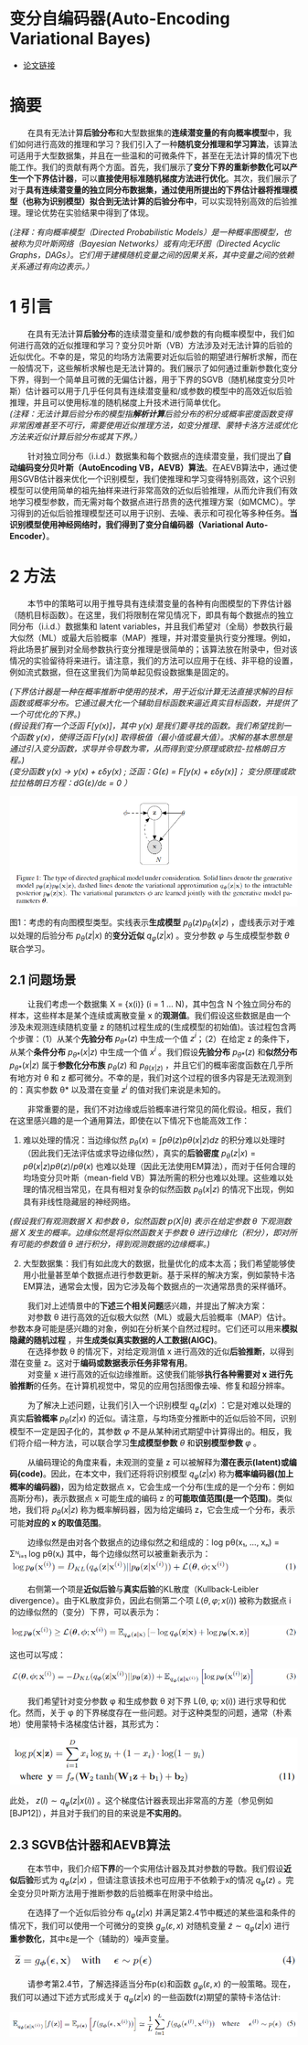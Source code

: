 # 变分自编码器(Auto-Encoding Variational Bayes)

- [论文链接](https://arxiv.org/pdf/1312.6114.pdf)

# 摘要
&nbsp;&nbsp;&nbsp;&nbsp;&nbsp;&nbsp;&nbsp;&nbsp;在具有无法计算**后验分布**和大型数据集的**连续潜变量的有向概率模型**中，我们如何进行高效的推理和学习？我们引入了一种**随机变分推理和学习算法**，该算法可适用于大型数据集，并且在一些温和的可微条件下，甚至在无法计算的情况下也能工作。我们的贡献有两个方面。首先，我们展示了**变分下界的重新参数化可以产生一个下界估计器**，可以**直接使用标准随机梯度方法进行优化**。其次，我们展示了对于**具有连续潜变量的独立同分布数据集，通过使用所提出的下界估计器将推理模型（也称为识别模型）拟合到无法计算的后验分布中**，可以实现特别高效的后验推理。理论优势在实验结果中得到了体现。<br>

*(注释：有向概率模型（Directed Probabilistic Models）是一种概率图模型，也被称为贝叶斯网络（Bayesian Networks）或有向无环图（Directed Acyclic Graphs，DAGs）。它们用于建模随机变量之间的因果关系，其中变量之间的依赖关系通过有向边表示。）*

# 1 引言
&nbsp;&nbsp;&nbsp;&nbsp;&nbsp;&nbsp;&nbsp;&nbsp;在具有无法计算**后验分布**的连续潜变量和/或参数的有向概率模型中，我们如何进行高效的近似推理和学习？变分贝叶斯（VB）方法涉及对无法计算的后验的近似优化。不幸的是，常见的均场方法需要对近似后验的期望进行解析求解，而在一般情况下，这些解析求解也是无法计算的。我们展示了如何通过重新参数化变分下界，得到一个简单且可微的无偏估计器，用于下界的SGVB（随机梯度变分贝叶斯）估计器可以用于几乎任何具有连续潜变量和/或参数的模型中的高效近似后验推理，并且可以使用标准的随机梯度上升技术进行简单优化。<br>
*(注释：无法计算后验分布的模型指**解析计算**后验分布的积分或概率密度函数变得非常困难甚至不可行，需要使用近似推理方法，如变分推理、蒙特卡洛方法或优化方法来近似计算后验分布或其下界。）*

&nbsp;&nbsp;&nbsp;&nbsp;&nbsp;&nbsp;&nbsp;&nbsp;针对独立同分布（i.i.d.）数据集和每个数据点的连续潜变量，我们提出了**自动编码变分贝叶斯（AutoEncoding VB，AEVB）算法**。在AEVB算法中，通过使用SGVB估计器来优化一个识别模型，我们使推理和学习变得特别高效，这个识别模型可以使用简单的祖先抽样来进行非常高效的近似后验推理，从而允许我们有效地学习模型参数，而无需对每个数据点进行昂贵的迭代推理方案（如MCMC）。学习得到的近似后验推理模型还可以用于识别、去噪、表示和可视化等多种任务。**当识别模型使用神经网络时，我们得到了变分自编码器（Variational Auto-Encoder）**。<br>

# 2 方法
&nbsp;&nbsp;&nbsp;&nbsp;&nbsp;&nbsp;&nbsp;&nbsp;本节中的策略可以用于推导具有连续潜变量的各种有向图模型的下界估计器（随机目标函数）。在这里，我们将限制在常见情况下，即具有每个数据点的独立同分布（i.i.d.）数据集和 latent variables，并且我们希望对（全局）参数执行最大似然（ML）或最大后验概率（MAP）推理，并对潜变量执行变分推理。例如，将此场景扩展到对全局参数执行变分推理是很简单的；该算法放在附录中，但对该情况的实验留待将来进行。请注意，我们的方法可以应用于在线、非平稳的设置，例如流式数据，但在这里我们为简单起见假设数据集是固定的。<br>

*(下界估计器是一种在概率推断中使用的技术，用于近似计算无法直接求解的目标函数或概率分布。它通过最大化一个辅助目标函数来逼近真实目标函数，并提供了一个可优化的下界。)* <br>
*(假设我们有一个泛函 F[y(x)]，其中 y(x) 是我们要寻找的函数。我们希望找到一个函数 y(x)，使得泛函 F[y(x)] 取得极值（最小值或最大值）。求解的基本思想是通过引入变分函数，求导并令导数为零，从而得到变分原理或欧拉-拉格朗日方程。)* <br>
*(变分函数 y(x) → y(x) + εδy(x) ; 泛函：G(ε) = F[y(x) + εδy(x)]； 变分原理或欧拉拉格朗日方程：dG(ε)/dε = 0 ）*

![figure1](images/vae-figure1.png)

图1：考虑的有向图模型类型。实线表示**生成模型** $p_{θ}(z)p_{θ}(x|z)$ ，虚线表示对于难以处理的后验分布 $p_{θ}(z|x)$ 的**变分近似** $q_{φ}(z|x)$ 。变分参数 $φ$  与生成模型参数 $θ$ 联合学习。<br>

## 2.1 问题场景
&nbsp;&nbsp;&nbsp;&nbsp;&nbsp;&nbsp;&nbsp;&nbsp;让我们考虑一个数据集 X = {x(i)} (i = 1 ... N)，其中包含 N 个独立同分布的样本，这些样本是某个连续或离散变量 x 的**观测值**。我们假设这些数据是由一个涉及未观测连续随机变量 z 的随机过程生成的(生成模型的初始值)。该过程包含两个步骤：（1）从某个**先验分布** $p_{θ*}(z)$ 中生成一个值 $z^{i}$；（2）在给定 z 的条件下，从某个**条件分布** $p_{θ*}(x|z)$ 中生成一个值 $x^{i}$ 。我们假设**先验分布** $p_{θ*}(z)$ 和**似然分布** $p_{θ*}(x|z)$ 属于**参数化分布族** $p_{θ}(z)$ 和 $p_{θ(x|z)}$ ，并且它们的概率密度函数在几乎所有地方对 θ 和 z 都可微分。不幸的是，我们对这个过程的很多内容是无法观测到的：真实参数 θ* 以及潜在变量 $z^{i}$ 的值对我们来说是未知的。<br>

&nbsp;&nbsp;&nbsp;&nbsp;&nbsp;&nbsp;&nbsp;&nbsp;非常重要的是，我们不对边缘或后验概率进行常见的简化假设。相反，我们在这里感兴趣的是一个通用算法，即使在以下情况下也能高效工作：<br>

1. 难以处理的情况：当边缘似然 $p_{θ}(x) = \int pθ(z)pθ(x|z) dz$  的积分难以处理时（因此我们无法评估或求导边缘似然），真实的**后验密度** $p_{θ}(z|x) = pθ(x|z)pθ(z)/pθ(x)$ 也难以处理（因此无法使用EM算法），而对于任何合理的均场变分贝叶斯（mean-field VB）算法所需的积分也难以处理。这些难以处理的情况相当常见，在具有相对复杂的似然函数 $p_{θ}(x|z)$ 的情况下出现，例如具有非线性隐藏层的神经网络。<br>

*(假设我们有观测数据 X 和参数 θ，似然函数 p(X|θ) 表示在给定参数 θ 下观测数据 X 发生的概率。边缘似然是将似然函数关于参数 θ 进行边缘化（积分），即对所有可能的参数值 θ 进行积分，得到观测数据的边缘概率。)* <br>

2. 大型数据集：我们有如此庞大的数据，批量优化的成本太高；我们希望能够使用小批量甚至单个数据点进行参数更新。基于采样的解决方案，例如蒙特卡洛EM算法，通常会太慢，因为它涉及每个数据点的一次通常昂贵的采样循环。<br>

&nbsp;&nbsp;&nbsp;&nbsp;&nbsp;&nbsp;&nbsp;&nbsp;我们对上述情景中的**下述三个相关问题**感兴趣，并提出了解决方案：<br>
&nbsp;&nbsp;&nbsp;&nbsp;&nbsp;&nbsp;&nbsp;&nbsp;对参数 θ 进行高效的近似极大似然（ML）或最大后验概率（MAP）估计。参数本身可能是感兴趣的对象，例如在分析某个自然过程时。它们还可以用来**模拟隐藏的随机过程** ，并**生成类似真实数据的人工数据(AIGC)**。<br>
&nbsp;&nbsp;&nbsp;&nbsp;&nbsp;&nbsp;&nbsp;&nbsp;在选择参数 θ 的情况下，对给定观测值 x 进行高效的近似**后验推断**，以得到潜在变量 z。这对于**编码或数据表示任务非常有用**。<br>
&nbsp;&nbsp;&nbsp;&nbsp;&nbsp;&nbsp;&nbsp;&nbsp;对变量 x 进行高效的近似边缘推断。这使我们能够**执行各种需要对 x 进行先验推断**的任务。在计算机视觉中，常见的应用包括图像去噪、修复和超分辨率。<br>

&nbsp;&nbsp;&nbsp;&nbsp;&nbsp;&nbsp;&nbsp;&nbsp;为了解决上述问题，让我们引入一个识别模型 $q_{φ}(z|x)$ ：它是对难以处理的真实**后验概率** $p_{θ}(z|x)$ 的近似。请注意，与均场变分推断中的近似后验不同，识别模型不一定是因子化的，其参数 $φ$ 不是从某种闭式期望中计算得出的。相反，我们将介绍一种方法，可以联合学习**生成模型参数** $θ$ 和**识别模型参数** $φ$ 。<br>

&nbsp;&nbsp;&nbsp;&nbsp;&nbsp;&nbsp;&nbsp;&nbsp;从编码理论的角度来看，未观测的变量 z 可以被解释为**潜在表示(latent)或编码(code)**。因此，在本文中，我们还将将识别模型 $q_{φ}(z|x)$ 称为**概率编码器(加上概率的编码器)**，因为给定数据点 x，它会生成一个分布(生成的是一个分布：例如高斯分布)，表示数据点 x 可能生成的编码 z 的**可能取值范围(是一个范围)**。类似地，我们将 $p_{θ}(x|z)$ 称为概率解码器，因为给定编码 z，它会生成一个分布，表示可能**对应的 x 的取值范围**。<br>

&nbsp;&nbsp;&nbsp;&nbsp;&nbsp;&nbsp;&nbsp;&nbsp;边缘似然是由对各个数据点的边缘似然之和组成的：log pθ(x₁, ..., xₙ) = Σᴺᵢ₌₁ log pθ(xᵢ) 其中，每个边缘似然可以被重新表示为：<br>
![formula1](images/vae-formula1.png)

&nbsp;&nbsp;&nbsp;&nbsp;&nbsp;&nbsp;&nbsp;&nbsp;右侧第一个项是**近似后验**与**真实后验**的KL散度（Kullback-Leibler divergence）。由于KL散度非负，因此右侧第二个项 $L(θ, φ; x(i))$ 被称为数据点 i 的边缘似然的（变分）下界，可以表示为：<br>

![formula2](images/vae-formula2.png)

这也可以写成：<br>

![formula3](images/vae-formula3.png)

&nbsp;&nbsp;&nbsp;&nbsp;&nbsp;&nbsp;&nbsp;&nbsp;我们希望针对变分参数 φ 和生成参数 θ 对下界 L(θ, φ; x(i)) 进行求导和优化。然而，关于 φ 的下界梯度存在一些问题。对于这种类型的问题，通常（朴素地）使用蒙特卡洛梯度估计器，其形式为：<br>

![formula11](images/vae-formula11.png)

此处， $z(l) ∼ q_{φ}(z|x(i))$ 。这个梯度估计器表现出非常高的方差（参见例如[BJP12]），并且对于我们的目的来说是**不实用的**。<br>

## 2.3 SGVB估计器和AEVB算法
&nbsp;&nbsp;&nbsp;&nbsp;&nbsp;&nbsp;&nbsp;&nbsp;在本节中，我们介绍**下界**的一个实用估计器及其对参数的导数。我们假设**近似后验**形式为 $q_{φ}(z|x)$ ，但请注意该技术也可应用于不依赖于x的情况 $q_{φ}(z)$ 。完全变分贝叶斯方法用于推断参数的后验概率在附录中给出。<br>

&nbsp;&nbsp;&nbsp;&nbsp;&nbsp;&nbsp;&nbsp;&nbsp;在选择了一个近似后验分布 $q_{φ}(z|x)$ 并满足第2.4节中概述的某些温和条件的情况下，我们可以使用一个可微分的变换 $g_{φ}(ε, x)$ 对随机变量 $\widetilde z ∼ q_{φ}(z|x)$ 进行**重参数化**，其中ε是一个（辅助的）噪声变量。<br>

![formula4](images/vae-formula4.png)

&nbsp;&nbsp;&nbsp;&nbsp;&nbsp;&nbsp;&nbsp;&nbsp;请参考第2.4节，了解选择适当分布p(ε)和函数 $g_{φ}(ε, x)$ 的一般策略。现在，我们可以通过下述方式形成关于 $q_{φ}(z|x)$ 的一些函数f(z)期望的蒙特卡洛估计: <br>

![formula5](images/vae-formula5.png)







